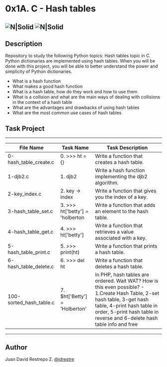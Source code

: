 # 0x1A. C - Hash tables

![N|Solid](https://www.holbertonschool.com/holberton-logo.png) ![N|Solid](https://intranet.hbtn.io/assets/holberton-logo-coral-27055cb2f875eb10bf3b3942e52a24581bc0667695bdc856d4f08b469b678000.png)
---

## Description
Repository to study the following Python topics: Hash tables topic in C. Python dictionaries are implemented using hash tables. When you will be done with this project, you will be able to better understand the power and simplicity of Python dictionaries. 

- What is a hash function
- What makes a good hash function
- What is a hash table, how do they work and how to use them
- What is a collision and what are the main ways of dealing with collisions in the context of a hash table
- What are the advantages and drawbacks of using hash tables
- What are the most common use cases of hash tables

## Task Project
---
File Name|Task Name|Task Description
---|---|---
0-hash_table_create.c|0. >>> ht = {}|Write a function that creates a hash table.
1-djb2.c|1. djb2|Write a hash function implementing the djb2 algorithm.
2-key_index.c|2. key -> index|Write a function that gives you the index of a key.
3-hash_table_set.c|3. >>> ht['betty'] = 'holberton|Write a function that adds an element to the hash table.
4-hash_table_get.c|4. >>> ht['betty']|Write a function that retrieves a value associated with a key.
5-hash_table_print.c|5. >>> print(ht)|Write a function that prints a hash table.
6-hash_table_delete.c|6. >>> del ht|Write a function that deletes a hash table.
100-sorted_hash_table.c|7. $ht['Betty'] = 'Holberton'|In PHP, hash tables are ordered. Wait WAT? How is this even possible? - 1.Create Hash Table, 2-set hash table, 3-get hash table, 4-print hash table in order, 5-print hash table in reverse and 6-delete hash table info and free


---
## Author

Juan David Restrepo Z. [@jdrestre](https://twitter.com/jdrestre)